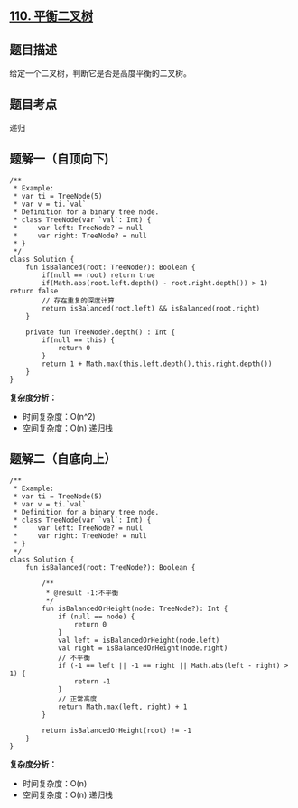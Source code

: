 ## [110. 平衡二叉树](https://leetcode.cn/problems/balanced-binary-tree/description/)

## 题目描述

给定一个二叉树，判断它是否是高度平衡的二叉树。

## 题目考点

递归

## 题解一（自顶向下)
 
```
/**
 * Example:
 * var ti = TreeNode(5)
 * var v = ti.`val`
 * Definition for a binary tree node.
 * class TreeNode(var `val`: Int) {
 *     var left: TreeNode? = null
 *     var right: TreeNode? = null
 * }
 */
class Solution {
    fun isBalanced(root: TreeNode?): Boolean {
        if(null == root) return true
        if(Math.abs(root.left.depth() - root.right.depth()) > 1) return false
        // 存在重复的深度计算
        return isBalanced(root.left) && isBalanced(root.right)
    }

    private fun TreeNode?.depth() : Int {
        if(null == this) {
            return 0
        }
        return 1 + Math.max(this.left.depth(),this.right.depth())
    }
}
```

**复杂度分析：**

- 时间复杂度：O(n^2)
- 空间复杂度：O(n) 递归栈

## 题解二（自底向上）

```
/**
 * Example:
 * var ti = TreeNode(5)
 * var v = ti.`val`
 * Definition for a binary tree node.
 * class TreeNode(var `val`: Int) {
 *     var left: TreeNode? = null
 *     var right: TreeNode? = null
 * }
 */
class Solution {
    fun isBalanced(root: TreeNode?): Boolean {

        /**
         * @result -1:不平衡
         */
        fun isBalancedOrHeight(node: TreeNode?): Int {
            if (null == node) {
                return 0
            }
            val left = isBalancedOrHeight(node.left)
            val right = isBalancedOrHeight(node.right)
            // 不平衡
            if (-1 == left || -1 == right || Math.abs(left - right) > 1) {
                return -1
            }
            // 正常高度
            return Math.max(left, right) + 1
        }

        return isBalancedOrHeight(root) != -1
    }
}
```

**复杂度分析：**

- 时间复杂度：O(n)
- 空间复杂度：O(n) 递归栈
